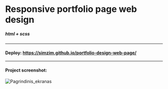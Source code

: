 # Responsive portfolio page web design
##### html + scss
---

#### Deploy: https://simzim.github.io/portfolio-design-web-page/

---
#### Project screenshot: 
![Pagrindinis_ekranas](https://user-images.githubusercontent.com/38910059/179809794-3f3a57ec-804f-4763-ab33-9a4f613b5a83.png)
